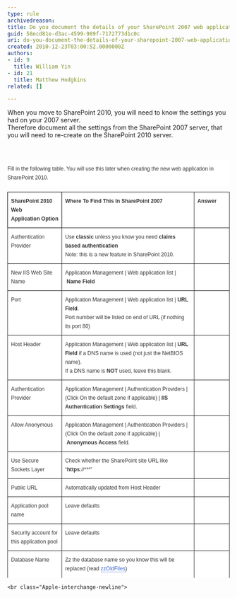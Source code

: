 ```yaml
---
type: rule
archivedreason: 
title: Do you document the details of your SharePoint 2007 web application
guid: 58ecd81e-d3ac-4599-989f-7172773d1c0c
uri: do-you-document-the-details-of-your-sharepoint-2007-web-application
created: 2010-12-23T03:00:52.0000000Z
authors:
- id: 9
  title: William Yin
- id: 21
  title: Matthew Hodgkins
related: []

---
```



<p>When you move to SharePoint 2010, you will need to know the settings you had on your 2007 server. <br>Therefore document all the settings from the SharePoint 2007 server, that you will need to re-create on the SharePoint 2010 server.</p>
<br><excerpt class='endintro'></excerpt><br>

 <p style="margin&#58;0cm 0cm 0pt;padding&#58;10px 0px;font-size&#58;12px;line-height&#58;20px;color&#58;rgb(51, 51, 51);font-family&#58;verdana, arial, sans-serif;font-style&#58;normal;font-variant&#58;normal;font-weight&#58;normal;letter-spacing&#58;normal;text-align&#58;-webkit-left;text-indent&#58;0px;text-transform&#58;none;white-space&#58;normal;word-spacing&#58;0px;background-color&#58;rgb(255, 255, 255);">
        Fill in the following table. You will use this later when creating the new web application in SharePoint 2010.</p>
    <table border="1" cellpadding="0" cellspacing="0" style="border-collapse&#58;collapse;color&#58;rgb(51, 51, 51);font-family&#58;verdana, arial, sans-serif;font-size&#58;12px;font-style&#58;normal;font-variant&#58;normal;font-weight&#58;normal;letter-spacing&#58;normal;line-height&#58;18px;text-indent&#58;0px;text-transform&#58;none;white-space&#58;normal;word-spacing&#58;0px;background-color&#58;rgb(255, 255, 255);border&#58;medium none;height&#58;873px;">
        <tbody><tr>
            <td valign="top" style="border&#58;1pt solid windowtext;width&#58;60px;padding&#58;0cm 5.4pt;height&#58;71px;">
                <p style="margin&#58;0cm 0cm 0pt;padding&#58;10px 0px;font-size&#58;12px;line-height&#58;20px;">
                    <b>SharePoint&#160;2010 Web Application&#160;Option</b></p>
            </td>
            <td valign="top" style="border-top-width&#58;1pt;border-top-style&#58;solid;border-right-width&#58;1pt;border-right-style&#58;solid;width&#58;300px;border-bottom-width&#58;1pt;border-bottom-style&#58;solid;padding&#58;0cm 5.4pt;height&#58;71px;">
                <p style="margin&#58;0cm 0cm 0pt;padding&#58;10px 0px;font-size&#58;12px;line-height&#58;20px;">
                    <b>Where To Find This In SharePoint 2007</b></p>
            </td>
            <td valign="top" width="30px" style="border-top-width&#58;1pt;border-top-style&#58;solid;border-right-width&#58;1pt;border-right-style&#58;solid;width&#58;50pt;border-bottom-width&#58;1pt;border-bottom-style&#58;solid;padding&#58;0cm 5.4pt;height&#58;71px;">
                <p style="margin&#58;0cm 0cm 0pt;padding&#58;10px 0px;font-size&#58;12px;line-height&#58;20px;">
                    <b>Answer</b></p>
            </td>
        </tr>
        <tr>
            <td valign="top" style="border-right-width&#58;1pt;border-right-style&#58;solid;width&#58;60px;border-bottom-width&#58;1pt;border-bottom-style&#58;solid;padding&#58;0cm 5.4pt;border-left-width&#58;1pt;border-left-style&#58;solid;background-color&#58;transparent;">
                <p style="margin&#58;0cm 0cm 0pt;padding&#58;10px 0px;font-size&#58;12px;line-height&#58;20px;">
                    Authentication Provider</p>
            </td>
            <td valign="top" style="border-right-width&#58;1pt;border-right-style&#58;solid;width&#58;300px;border-bottom-width&#58;1pt;border-bottom-style&#58;solid;padding&#58;0cm 5.4pt;background-color&#58;transparent;">
                <p style="margin&#58;0cm 0cm 0pt;padding&#58;10px 0px;font-size&#58;12px;line-height&#58;20px;">
                    Use&#160;<b>classic</b>&#160;unless you know you need&#160;<b>claims based authentication&#160;<br>
                    </b>Note&#58; this is a new feature in SharePoint 2010.</p>
            </td>
            <td valign="top" width="50px" style="border-right-width&#58;1pt;border-right-style&#58;solid;width&#58;60px;border-bottom-width&#58;1pt;border-bottom-style&#58;solid;padding&#58;0cm 5.4pt;background-color&#58;transparent;">
                <p style="margin&#58;0cm 0cm 0pt;padding&#58;10px 0px;font-size&#58;12px;line-height&#58;20px;">
                    &#160;</p>
            </td>
        </tr>
        <tr>
            <td valign="top" style="border-right-width&#58;1pt;border-right-style&#58;solid;width&#58;60px;border-bottom-width&#58;1pt;border-bottom-style&#58;solid;padding&#58;0cm 5.4pt;border-left-width&#58;1pt;border-left-style&#58;solid;background-color&#58;transparent;">
                <p style="margin&#58;0cm 0cm 0pt;padding&#58;10px 0px;font-size&#58;12px;line-height&#58;20px;">
                    New IIS Web Site Name</p>
            </td>
            <td valign="top" style="border-right-width&#58;1pt;border-right-style&#58;solid;width&#58;300px;border-bottom-width&#58;1pt;border-bottom-style&#58;solid;padding&#58;0cm 5.4pt;background-color&#58;transparent;">
                <p style="margin&#58;0cm 0cm 0pt;padding&#58;10px 0px;font-size&#58;12px;line-height&#58;20px;">
                    Application Management | Web application list |&#160;<b>Name Field</b></p>
            </td>
            <td valign="top" width="50px" style="border-right-width&#58;1pt;border-right-style&#58;solid;width&#58;60px;border-bottom-width&#58;1pt;border-bottom-style&#58;solid;padding&#58;0cm 5.4pt;background-color&#58;transparent;">
                <p style="margin&#58;0cm 0cm 0pt;padding&#58;10px 0px;font-size&#58;12px;line-height&#58;20px;">
                    &#160;</p>
            </td>
        </tr>
        <tr>
            <td valign="top" style="border-right-width&#58;1pt;border-right-style&#58;solid;width&#58;60px;border-bottom-width&#58;1pt;border-bottom-style&#58;solid;padding&#58;0cm 5.4pt;border-left-width&#58;1pt;border-left-style&#58;solid;background-color&#58;transparent;">
                <p style="margin&#58;0cm 0cm 0pt;padding&#58;10px 0px;font-size&#58;12px;line-height&#58;20px;">
                    Port</p>
            </td>
            <td valign="top" style="border-right-width&#58;1pt;border-right-style&#58;solid;width&#58;300px;border-bottom-width&#58;1pt;border-bottom-style&#58;solid;padding&#58;0cm 5.4pt;background-color&#58;transparent;">
                <p style="margin&#58;0cm 0cm 0pt;padding&#58;10px 0px;font-size&#58;12px;line-height&#58;20px;">
                    Application Management | Web application list |&#160;<b>URL Field</b>.&#160;<br>
                    Port number will be listed on end of URL (if nothing its port 80)</p>
            </td>
            <td valign="top" width="50px" style="border-right-width&#58;1pt;border-right-style&#58;solid;width&#58;60px;border-bottom-width&#58;1pt;border-bottom-style&#58;solid;padding&#58;0cm 5.4pt;background-color&#58;transparent;">
                <p style="margin&#58;0cm 0cm 0pt;padding&#58;10px 0px;font-size&#58;12px;line-height&#58;20px;">
                    &#160;</p>
            </td>
        </tr>
        <tr>
            <td valign="top" style="border-right-width&#58;1pt;border-right-style&#58;solid;width&#58;60px;border-bottom-width&#58;1pt;border-bottom-style&#58;solid;padding&#58;0cm 5.4pt;border-left-width&#58;1pt;border-left-style&#58;solid;background-color&#58;transparent;">
                <p style="margin&#58;0cm 0cm 0pt;padding&#58;10px 0px;font-size&#58;12px;line-height&#58;20px;">
                    Host Header</p>
            </td>
            <td valign="top" style="border-right-width&#58;1pt;border-right-style&#58;solid;width&#58;300px;border-bottom-width&#58;1pt;border-bottom-style&#58;solid;padding&#58;0cm 5.4pt;background-color&#58;transparent;">
                <p style="margin&#58;0cm 0cm 0pt;padding&#58;10px 0px;font-size&#58;12px;line-height&#58;20px;">
                    Application Management | Web application list |&#160;<b>URL Field</b>&#160;if a DNS name is used (not just the NetBIOS name).&#160;<br>
                    If a DNS name is&#160;<b>NOT</b>&#160;used, leave this blank.</p>
            </td>
            <td valign="top" width="50px" style="border-right-width&#58;1pt;border-right-style&#58;solid;width&#58;60px;border-bottom-width&#58;1pt;border-bottom-style&#58;solid;padding&#58;0cm 5.4pt;background-color&#58;transparent;">
                <p style="margin&#58;0cm 0cm 0pt;padding&#58;10px 0px;font-size&#58;12px;line-height&#58;20px;">
                    &#160;</p>
            </td>
        </tr>
        <tr>
            <td valign="top" style="border-right-width&#58;1pt;border-right-style&#58;solid;width&#58;60px;border-bottom-width&#58;1pt;border-bottom-style&#58;solid;padding&#58;0cm 5.4pt;border-left-width&#58;1pt;border-left-style&#58;solid;background-color&#58;transparent;">
                <p style="margin&#58;0cm 0cm 0pt;padding&#58;10px 0px;font-size&#58;12px;line-height&#58;20px;">
                    Authentication Provider</p>
            </td>
            <td valign="top" style="border-right-width&#58;1pt;border-right-style&#58;solid;width&#58;300px;border-bottom-width&#58;1pt;border-bottom-style&#58;solid;padding&#58;0cm 5.4pt;background-color&#58;transparent;">
                <p style="margin&#58;0cm 0cm 0pt;padding&#58;10px 0px;font-size&#58;12px;line-height&#58;20px;">
                    Application Management | Authentication Providers | (Click On the default zone if applicable) |&#160;<b>IIS Authentication Settings</b>&#160;field.</p>
            </td>
            <td valign="top" width="50px" style="border-right-width&#58;1pt;border-right-style&#58;solid;width&#58;60px;border-bottom-width&#58;1pt;border-bottom-style&#58;solid;padding&#58;0cm 5.4pt;background-color&#58;transparent;">
                <p style="margin&#58;0cm 0cm 0pt;padding&#58;10px 0px;font-size&#58;12px;line-height&#58;20px;">
                    &#160;</p>
            </td>
        </tr>
        <tr>
            <td valign="top" style="border-right-width&#58;1pt;border-right-style&#58;solid;width&#58;60px;border-bottom-width&#58;1pt;border-bottom-style&#58;solid;padding&#58;0cm 5.4pt;border-left-width&#58;1pt;border-left-style&#58;solid;background-color&#58;transparent;">
                <p style="margin&#58;0cm 0cm 0pt;padding&#58;10px 0px;font-size&#58;12px;line-height&#58;20px;">
                    Allow Anonymous</p>
            </td>
            <td valign="top" style="border-right-width&#58;1pt;border-right-style&#58;solid;width&#58;300px;border-bottom-width&#58;1pt;border-bottom-style&#58;solid;padding&#58;0cm 5.4pt;background-color&#58;transparent;">
                <p style="margin&#58;0cm 0cm 0pt;padding&#58;10px 0px;font-size&#58;12px;line-height&#58;20px;">
                    Application Management | Authentication Providers | (Click On the default zone if applicable) |&#160;<b>Anonymous Access</b>&#160;field.</p>
            </td>
            <td valign="top" width="50px" style="border-right-width&#58;1pt;border-right-style&#58;solid;width&#58;60px;border-bottom-width&#58;1pt;border-bottom-style&#58;solid;padding&#58;0cm 5.4pt;background-color&#58;transparent;">
                <p style="margin&#58;0cm 0cm 0pt;padding&#58;10px 0px;font-size&#58;12px;line-height&#58;20px;">
                    &#160;</p>
            </td>
        </tr>
        <tr>
            <td valign="top" style="border-right-width&#58;1pt;border-right-style&#58;solid;width&#58;60px;border-bottom-width&#58;1pt;border-bottom-style&#58;solid;padding&#58;0cm 5.4pt;border-left-width&#58;1pt;border-left-style&#58;solid;background-color&#58;transparent;">
                <p style="margin&#58;0cm 0cm 0pt;padding&#58;10px 0px;font-size&#58;12px;line-height&#58;20px;">
                    Use Secure Sockets Layer</p>
            </td>
            <td valign="top" style="border-right-width&#58;1pt;border-right-style&#58;solid;width&#58;300px;border-bottom-width&#58;1pt;border-bottom-style&#58;solid;padding&#58;0cm 5.4pt;background-color&#58;transparent;">
                <p style="margin&#58;0cm 0cm 0pt;padding&#58;10px 0px;font-size&#58;12px;line-height&#58;20px;">
                    Check whether the SharePoint site URL like “<b>https</b>&#58;//***”</p>
            </td>
            <td valign="top" width="50px" style="border-right-width&#58;1pt;border-right-style&#58;solid;width&#58;60px;border-bottom-width&#58;1pt;border-bottom-style&#58;solid;padding&#58;0cm 5.4pt;background-color&#58;transparent;">
                <p style="margin&#58;0cm 0cm 0pt;padding&#58;10px 0px;font-size&#58;12px;line-height&#58;20px;">
                    &#160;</p>
            </td>
        </tr>
        <tr>
            <td valign="top" style="border-right-width&#58;1pt;border-right-style&#58;solid;width&#58;60px;border-bottom-width&#58;1pt;border-bottom-style&#58;solid;padding&#58;0cm 5.4pt;border-left-width&#58;1pt;border-left-style&#58;solid;background-color&#58;transparent;">
                <p style="margin&#58;0cm 0cm 0pt;padding&#58;10px 0px;font-size&#58;12px;line-height&#58;20px;">
                    Public URL</p>
            </td>
            <td valign="top" style="border-right-width&#58;1pt;border-right-style&#58;solid;width&#58;300px;border-bottom-width&#58;1pt;border-bottom-style&#58;solid;padding&#58;0cm 5.4pt;background-color&#58;transparent;">
                <p style="margin&#58;0cm 0cm 0pt;padding&#58;10px 0px;font-size&#58;12px;line-height&#58;20px;">
                    Automatically updated from Host Header</p>
            </td>
            <td valign="top" width="50px" style="border-right-width&#58;1pt;border-right-style&#58;solid;width&#58;60px;border-bottom-width&#58;1pt;border-bottom-style&#58;solid;padding&#58;0cm 5.4pt;background-color&#58;transparent;">
                <p style="margin&#58;0cm 0cm 0pt;padding&#58;10px 0px;font-size&#58;12px;line-height&#58;20px;">
                    &#160;</p>
            </td>
        </tr>
        <tr>
            <td valign="top" style="border-right-width&#58;1pt;border-right-style&#58;solid;width&#58;60px;border-bottom-width&#58;1pt;border-bottom-style&#58;solid;padding&#58;0cm 5.4pt;border-left-width&#58;1pt;border-left-style&#58;solid;background-color&#58;transparent;">
                <p style="margin&#58;0cm 0cm 0pt;padding&#58;10px 0px;font-size&#58;12px;line-height&#58;20px;">
                    Application pool name</p>
            </td>
            <td valign="top" style="border-right-width&#58;1pt;border-right-style&#58;solid;width&#58;300px;border-bottom-width&#58;1pt;border-bottom-style&#58;solid;padding&#58;0cm 5.4pt;background-color&#58;transparent;">
                <p style="margin&#58;0cm 0cm 0pt;padding&#58;10px 0px;font-size&#58;12px;line-height&#58;20px;">
                    Leave defaults</p>
            </td>
            <td valign="top" width="50px" style="border-right-width&#58;1pt;border-right-style&#58;solid;width&#58;60px;border-bottom-width&#58;1pt;border-bottom-style&#58;solid;padding&#58;0cm 5.4pt;background-color&#58;transparent;">
                <p style="margin&#58;0cm 0cm 0pt;padding&#58;10px 0px;font-size&#58;12px;line-height&#58;20px;">
                    &#160;</p>
            </td>
        </tr>
        <tr>
            <td valign="top" style="border-right-width&#58;1pt;border-right-style&#58;solid;width&#58;60px;border-bottom-width&#58;1pt;border-bottom-style&#58;solid;padding&#58;0cm 5.4pt;border-left-width&#58;1pt;border-left-style&#58;solid;background-color&#58;transparent;">
                <p style="margin&#58;0cm 0cm 0pt;padding&#58;10px 0px;font-size&#58;12px;line-height&#58;20px;">
                    Security account for this application pool</p>
            </td>
            <td valign="top" style="border-right-width&#58;1pt;border-right-style&#58;solid;width&#58;300px;border-bottom-width&#58;1pt;border-bottom-style&#58;solid;padding&#58;0cm 5.4pt;background-color&#58;transparent;">
                <p style="margin&#58;0cm 0cm 0pt;padding&#58;10px 0px;font-size&#58;12px;line-height&#58;20px;">
                    Leave defaults</p>
            </td>
            <td valign="top" width="50px" style="border-right-width&#58;1pt;border-right-style&#58;solid;width&#58;60px;border-bottom-width&#58;1pt;border-bottom-style&#58;solid;padding&#58;0cm 5.4pt;background-color&#58;transparent;">
                <p style="margin&#58;0cm 0cm 0pt;padding&#58;10px 0px;font-size&#58;12px;line-height&#58;20px;">
                    &#160;</p>
            </td>
        </tr>
         <tr>
             <td valign="top" style="border-right-width&#58;1pt;border-right-style&#58;solid;width&#58;60px;border-bottom-width&#58;1pt;border-bottom-style&#58;solid;padding&#58;0cm 5.4pt;border-left-width&#58;1pt;border-left-style&#58;solid;background-color&#58;transparent;">
                <p style="margin&#58;0cm 0cm 0pt;padding&#58;10px 0px;font-size&#58;12px;line-height&#58;20px;">
                    Database Name</p>
            </td>
            <td valign="top" style="border-right-width&#58;1pt;border-right-style&#58;solid;width&#58;300px;border-bottom-width&#58;1pt;border-bottom-style&#58;solid;padding&#58;0cm 5.4pt;background-color&#58;transparent;">
                <p style="margin&#58;0cm 0cm 0pt;padding&#58;10px 0px;font-size&#58;12px;line-height&#58;20px;">
                    Zz the database name so you know this will be replaced (read&#160;<a href="/Management/RulesToSuccessfulProjects/Pages/ZZOldFiles.aspx" style="text-decoration&#58;none;color&#58;rgb(58, 102, 204);border-bottom-width&#58;1px;border-bottom-style&#58;dotted;border-bottom-color&#58;rgb(58, 102, 204);background-color&#58;transparent;">zzOldFiles</a><span style="background-color&#58;transparent;">)</span></p>
                <p style="margin&#58;0cm 0cm 0pt;padding&#58;10px 0px;font-size&#58;12px;line-height&#58;20px;">
                    &#160;</p>
            </td>
             <td valign="top" width="50px" style="border-right-width&#58;1pt;border-right-style&#58;solid;width&#58;60px;border-bottom-width&#58;1pt;border-bottom-style&#58;solid;padding&#58;0cm 5.4pt;background-color&#58;transparent;">
                <p style="margin&#58;0cm 0cm 0pt;padding&#58;10px 0px;font-size&#58;12px;line-height&#58;20px;">
                    &#160;</p>
            </td>
        </tr>
    </tbody></table>


    
    <br class="Apple-interchange-newline">


